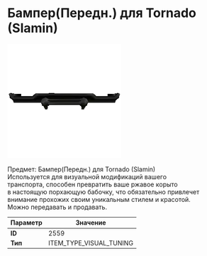 # Бампер(Передн.) для Tornado (Slamin)

![Item Image](../img/2559.webp?raw=true)

Предмет: Бампер(Передн.) для Tornado (Slamin)<br>Используется для визуальной модификаций вашего<br>транспорта, способен превратить ваше ржавое корыто<br>в настоящую порхающую бабочку, что обязательно привлечет<br>внимание прохожих своим уникальным стилем и красотой.<br>Можно передавать и продавать.


| Параметр | Значение |
|----------|----------|
| **ID** | 2559 |
| **Тип** | ITEM_TYPE_VISUAL_TUNING |

